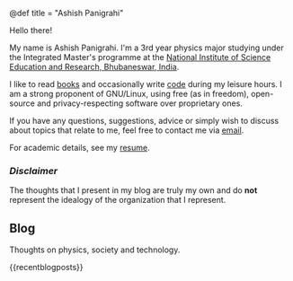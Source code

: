 @def title = "Ashish Panigrahi"

Hello there!

My name is Ashish Panigrahi. I'm a 3rd year physics major studying under the Integrated Master's programme at the [National Institute of Science Education and Research, Bhubaneswar, India](https://www.niser.ac.in).

I like to read [books](books/) and occasionally write [code](https://github.com/paniash) during my leisure hours. I am a strong proponent of GNU/Linux, using free (as in freedom), open-source and privacy-respecting software over proprietary ones.

If you have any questions, suggestions, advice or simply wish to discuss about topics that relate to me, feel free to contact me via [email](mailto:ashish.panigrahi@niser.ac.in).

For academic details, see my [resume](assets/files/resume.pdf).

### *Disclaimer*
The thoughts that I present in my blog are truly my own and do **not** represent the idealogy of the organization that I represent.

## Blog

Thoughts on physics, society and technology.

{{recentblogposts}}
